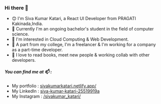 ### Hi there 👋

- 😊 I'm Siva Kumar Katari, a React UI Developer from PRAGATI Kakinada,India.
- 🏫 Currently I'm an ongoing bachelor's student in the field of computer science.
- 💌 I'm interested in Cloud Computing & Web Development.
- 💼 A part from my college, I'm a freelancer & I'm working for a company as a part-time developer.
- 💙 I love to read books, meet new people & working collab with other developers.


##### You can find me at 📫 : 
- My portfolio : [sivakumarkatari.netlify.app/](https://sivakumarkatari.netlify.app/)
- My LinkedIn : [siva-kumar-katari-25519919a](https://www.linkedin.com/in/siva-kumar-katari-25519919a/)
- My Instagram : [/sivakumar_katari/](https://www.instagram.com/sivakumar_katari/)
